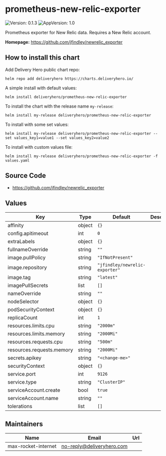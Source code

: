 # prometheus-new-relic-exporter

![Version: 0.1.3](https://img.shields.io/badge/Version-0.1.3-informational?style=flat-square) ![AppVersion: 1.0](https://img.shields.io/badge/AppVersion-1.0-informational?style=flat-square)

Prometheus exporter for New Relic data. Requires a New Relic account.

**Homepage:** <https://github.com/jfindley/newrelic_exporter>

## How to install this chart

Add Delivery Hero public chart repo:

```console
helm repo add deliveryhero https://charts.deliveryhero.io/
```

A simple install with default values:

```console
helm install deliveryhero/prometheus-new-relic-exporter
```

To install the chart with the release name `my-release`:

```console
helm install my-release deliveryhero/prometheus-new-relic-exporter
```

To install with some set values:

```console
helm install my-release deliveryhero/prometheus-new-relic-exporter --set values_key1=value1 --set values_key2=value2
```

To install with custom values file:

```console
helm install my-release deliveryhero/prometheus-new-relic-exporter -f values.yaml
```

## Source Code

* <https://github.com/jfindley/newrelic_exporter>

## Values

| Key | Type | Default | Description |
|-----|------|---------|-------------|
| affinity | object | `{}` |  |
| config.apitimeout | int | `0` |  |
| extraLabels | object | `{}` |  |
| fullnameOverride | string | `""` |  |
| image.pullPolicy | string | `"IfNotPresent"` |  |
| image.repository | string | `"jfindley/newrelic-exporter"` |  |
| image.tag | string | `"latest"` |  |
| imagePullSecrets | list | `[]` |  |
| nameOverride | string | `""` |  |
| nodeSelector | object | `{}` |  |
| podSecurityContext | object | `{}` |  |
| replicaCount | int | `1` |  |
| resources.limits.cpu | string | `"2000m"` |  |
| resources.limits.memory | string | `"2000Mi"` |  |
| resources.requests.cpu | string | `"500m"` |  |
| resources.requests.memory | string | `"2000Mi"` |  |
| secrets.apikey | string | `"<change-me>"` |  |
| securityContext | object | `{}` |  |
| service.port | int | `9126` |  |
| service.type | string | `"ClusterIP"` |  |
| serviceAccount.create | bool | `true` |  |
| serviceAccount.name | string | `""` |  |
| tolerations | list | `[]` |  |

## Maintainers

| Name | Email | Url |
| ---- | ------ | --- |
| max-rocket-internet | no-reply@deliveryhero.com |  |
